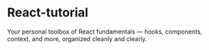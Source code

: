 # React-tutorial
Your personal toolbox of React fundamentals — hooks, components, context, and more, organized cleanly and clearly.

